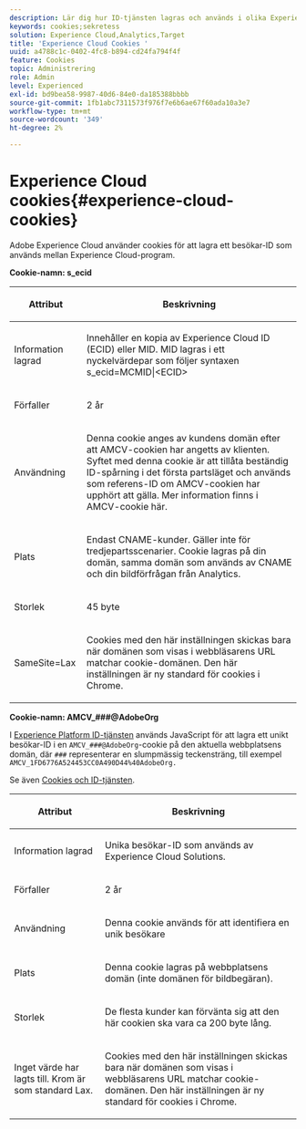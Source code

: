 ```yaml
---
description: Lär dig hur ID-tjänsten lagras och används i olika Experience Cloud-program.
keywords: cookies;sekretess
solution: Experience Cloud,Analytics,Target
title: 'Experience Cloud Cookies '
uuid: a4788c1c-0402-4fc8-b894-cd24fa794f4f
feature: Cookies
topic: Administrering
role: Admin
level: Experienced
exl-id: bd9bea58-9987-40d6-84e0-da185388bbbb
source-git-commit: 1fb1abc7311573f976f7e6b6ae67f60ada10a3e7
workflow-type: tm+mt
source-wordcount: '349'
ht-degree: 2%

---
```


# Experience Cloud cookies{#experience-cloud-cookies}

Adobe Experience Cloud använder cookies för att lagra ett besökar-ID som används mellan Experience Cloud-program.

**Cookie-namn: s_ecid**

<table id="table_FF4C70D3D4CC425BA65162D5A9504F7D"> 
 <thead> 
  <tr> 
   <th colname="col1" class="entry"> <p>Attribut </p> </th> 
   <th colname="col2" class="entry"> <p>Beskrivning </p> </th> 
  </tr> 
 </thead>
 <tbody> 
  <tr> 
   <td colname="col1"> <p>Information lagrad </p> </td> 
   <td colname="col2"> <p> Innehåller en kopia av Experience Cloud ID (ECID) eller MID. MID lagras i ett nyckelvärdepar som följer syntaxen s_ecid=MCMID|&lt;ECID&gt; </p> </td> 
  </tr> 
  <tr> 
   <td colname="col1"> <p> Förfaller </p> </td> 
   <td colname="col2"> <p>2 år </p> </td> 
  </tr> 
  <tr> 
   <td colname="col1"> <p> Användning </p> </td> 
   <td colname="col2"> <p>Denna cookie anges av kundens domän efter att AMCV-cookien har angetts av klienten. Syftet med denna cookie är att tillåta beständig ID-spårning i det första partsläget och används som referens-ID om AMCV-cookien har upphört att gälla. Mer information finns i AMCV-cookie här. </p> </td> 
  </tr> 
  <tr> 
   <td colname="col1"> <p> Plats </p> </td> 
   <td colname="col2"> <p>Endast CNAME-kunder. Gäller inte för tredjepartsscenarier. Cookie lagras på din domän, samma domän som används av CNAME och din bildförfrågan från Analytics. </p> </td> 
  </tr> 
  <tr> 
   <td colname="col1"> <p> Storlek </p> </td> 
   <td colname="col2"> <p>45 byte </p> </td> 
  </tr> 
  <tr> 
   <td colname="col1"> <p> SameSite=Lax </p> </td> 
   <td colname="col2"> <p>Cookies med den här inställningen skickas bara när domänen som visas i webbläsarens URL matchar cookie-domänen. Den här inställningen är ny standard för cookies i Chrome.</p> </td> 
  </tr> 
 </tbody> 
</table>

**Cookie-namn: AMCV_###@AdobeOrg**

I [Experience Platform ID-tjänsten](https://experienceleague.adobe.com/docs/id-service/using/home.html?lang=en) används JavaScript för att lagra ett unikt besökar-ID i en `AMCV_###@AdobeOrg`-cookie på den aktuella webbplatsens domän, där `###` representerar en slumpmässig teckensträng, till exempel `AMCV_1FD6776A524453CC0A490D44%40AdobeOrg.`

Se även [Cookies och ID-tjänsten](https://experienceleague.adobe.com/docs/id-service/using/intro/cookies.html?lang=en).

<table id="table_1883C0836C1E4AF5A262FBF5000C1B11"> 
 <thead> 
  <tr> 
   <th colname="col1" class="entry"> <p>Attribut </p> </th> 
   <th colname="col2" class="entry"> <p>Beskrivning </p> </th> 
  </tr> 
 </thead>
 <tbody> 
  <tr> 
   <td colname="col1"> <p>Information lagrad </p> </td> 
   <td colname="col2"> <p> Unika besökar-ID som används av Experience Cloud Solutions. </p> </td> 
  </tr> 
  <tr> 
   <td colname="col1"> <p> Förfaller </p> </td> 
   <td colname="col2"> <p> 2 år </p> </td> 
  </tr> 
  <tr> 
   <td colname="col1"> <p> Användning </p> </td> 
   <td colname="col2"> <p> Denna cookie används för att identifiera en unik besökare </p> </td> 
  </tr> 
  <tr> 
   <td colname="col1"> <p> Plats </p> </td> 
   <td colname="col2"> <p> Denna cookie lagras på webbplatsens domän (inte domänen för bildbegäran). </p> </td> 
  </tr> 
  <tr> 
   <td colname="col1"> <p> Storlek </p> </td> 
   <td colname="col2"> <p> De flesta kunder kan förvänta sig att den här cookien ska vara ca 200 byte lång. </p> </td> 
  </tr> 
  <tr> 
   <td colname="col1"> <p>Inget värde har lagts till. Krom är som standard Lax. </p> </td> 
   <td colname="col2"> <p> Cookies med den här inställningen skickas bara när domänen som visas i webbläsarens URL matchar cookie-domänen. Den här inställningen är ny standard för cookies i Chrome. </p> </td> 
  </tr> 
 </tbody> 
</table>
